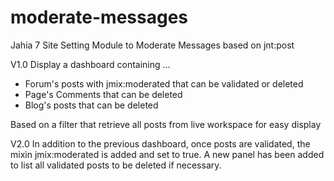 moderate-messages
=================

Jahia 7 Site Setting Module to Moderate Messages based on jnt:post

V1.0
Display a dashboard containing ...
- Forum's posts with jmix:moderated that can be validated or deleted
- Page's Comments that can be deleted
- Blog's posts that can be deleted

Based on a filter that retrieve all posts from live workspace for easy display

V2.0
In addition to the previous dashboard, once posts are validated, the mixin jmix:moderated is added and set to true.
A new panel has been added to list all validated posts to be deleted if necessary.

